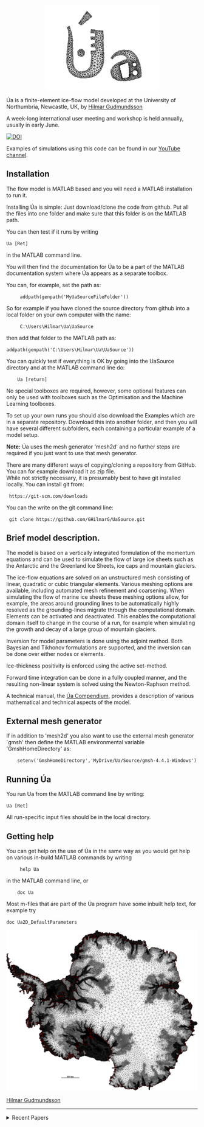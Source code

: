 




<p align="center">
  <img src = "UaLogo.png" width="300">
</p>



Úa is a finite-element ice-flow model developed at the University of
Northumbria, Newcastle, UK, by [Hilmar
Gudmundsson](https://www.northumbria.ac.uk/about-us/our-staff/g/hilmar-gudmundsson/)


A week-long international user meeting and workshop is held annually, usually in early June. 


[![DOI](https://zenodo.org/badge/DOI/10.5281/zenodo.3706624.svg)](https://doi.org/10.5281/zenodo.3706624)

Examples of simulations using this code can be found in our [YouTube
channel](https://www.youtube.com/channel/UCO8NHJqmgg_bwJx0xKJDwcA).

## Installation


The flow model is MATLAB based and you will need a MATLAB installation to run it.

Installing Úa is simple: Just download/clone the code from github. Put
all the files into one folder and make sure that this folder is on the
MATLAB path.

You can then test if it runs by writing

```
Ua [Ret]
```

in the MATLAB command line.

You will then find the documentation for Úa to be a part of the MATLAB
documentation system where Úa appears as a separate toolbox.

You can, for example, set the path as:

```
     addpath(genpath('MyUaSourceFileFolder'))
```

So for example if you have cloned the source directory from github into a local folder on your own computer with the name:

```
     C:\Users\Hilmar\Ua\UaSource
```

then add that folder to the MATLAB path as:

```
addpath(genpath('C:\Users\Hilmar\Ua\UaSource'))
```

You can quickly test if everything is OK by going into the UaSource directory and at the MATLAB command line do:


```
    Ua [return]
```

No special toolboxes are required, however, some optional features can
only be used with toolboxes such as the Optimisation and the Machine
Learning toolboxes.


To set up your own runs you should also download the Examples which
are in a separate repository.  Download this into another folder, and
then you will have several different subfolders, each containing a
particular example of a model setup.




**Note:** Úa uses the mesh generator 'mesh2d' and no further steps are required if you just want to use that mesh generator.

There are many different ways of copying/cloning a repository from GitHub. You can for example download it as zip file.    
While not strictly necessary, it is presumably best to have git installed locally. You can install git from:
 
     https://git-scm.com/downloads

You can the write on the git command line:

     git clone https://github.com/GHilmarG/UaSource.git



## Brief model description.

The model is based on a vertically integrated formulation of the
momentum equations and can be used to simulate the flow of large ice
sheets such as the Antarctic and the Greenland Ice Sheets, ice caps
and mountain glaciers.

The ice-flow equations are solved on an unstructured mesh consisting
of linear, quadratic or cubic triangular elements. Various meshing
options are available, including automated mesh refinement and
coarsening. When simulating the flow of marine ice sheets these
meshing options allow, for example, the areas around grounding lines
to be automatically highly resolved as the grounding-lines migrate
through the computational domain. Elements can be activated and
deactivated. This enables the computational domain itself to change in
the course of a run, for example when simulating the growth and decay
of a large group of mountain glaciers.

Inversion for model parameters is done using the adjoint method. Both
Bayesian and Tikhonov formulations are supported, and the inversion
can be done over either nodes or elements.

Ice-thickness positivity is enforced using the active set-method. 

Forward time integration can be done in a fully coupled manner, and
the resulting non-linear system is solved using the Newton-Raphson
method.

A technical manual, the [Úa
Compendium](https://github.com/GHilmarG/UaSource/blob/master/UaCompendium.pdf),
provides a description of various mathematical and technical aspects
of the model.


## External mesh generator

If in addition to 'mesh2d' you also want to use the external mesh
generator `gmsh' then define the MATLAB environmental variable
'GmshHomeDirectory' as:


```
    setenv('GmshHomeDirectory','MyDrive/Ua/Source/gmsh-4.4.1-Windows')
```


## Running Úa

You run Ua from the MATLAB command line by writing:

```
Ua [Ret]
```

All run-specific input files should be in the local directory. 


##  Getting help

  You can get help on the use of Úa in the same way as you would get help on
  various in-build MATLAB commands by writing 

```
     help Ua  
```

in the MATLAB command line,  or 

```
    doc Ua 
```

Most m-files that are part of the Úa program have some inbuilt help text, for example try 

    doc Ua2D_DefaultParameters
 
![](AntarcticaMesh.png)





[Hilmar Gudmundsson](mailto:hilmar.gudmundsson@northumbria.ac.uk)


------------------


<details> 
  <summary> Recent Papers </summary>


  Naughten, K. A., De Rydt, J., Rosier, S. H. R., Jenkins, A.,
  Holland, P. R., & Ridley, J. K. (2021). Two-timescale response of a
  large Antarctic ice shelf to climate change. Nature Communications,
  12(1).  https://doi.org/10.1038/s41467-021-22259-0 <br />
  



  Jones, R. S., Gudmundsson, G. H., Mackintosh, A. N., McCormack,
  F. S., & Whitmore, R. J. (2021). Ocean‐Driven and
  Topography‐Controlled Nonlinear Glacier Retreat During the Holocene:
  Southwestern Ross Sea, Antarctica. Geophysical Research Letters,
  48(5), 1–10. https://doi.org/10.1029/2020GL091454 <br />
  


  De Rydt, J., Reese, R., Paolo, F. S., & Gudmundsson,
  G. H. (2021). Drivers of Pine Island Glacier speed-up between 1996
  and 2016. The Cryosphere, 15(1),
  113–132. https://doi.org/10.5194/tc-15-113-2021 <br />
  


 Rosier, S. H. R., Reese, R., Donges, J. F., De Rydt, J., Gudmundsson,
 G. H., & Winkelmann, R. (2021). The tipping points and early warning
 indicators for Pine Island Glacier, West Antarctica. The Cryosphere,
 15(3), 1501–1516. https://doi.org/10.5194/tc-15-1501-2021 <br />
 


  Hill, E. A., Gudmundsson, G. H., Carr, J. R., Stokes, C. R., & King,
  H. M. (2020). Twenty-first century response of Petermann Glacier,
  northwest Greenland to ice shelf loss. Journal of Glaciology,
  1–11. https://doi.org/10.1017/jog.2020.97 <br />
  


  Ranganathan, M., Minchew, B., Meyer, C. R., & Gudmundsson,
  G. H. (2020). A new approach to inferring basal drag and ice
  rheology in ice streams, with applications to West Antarctic Ice
  Streams. Journal of Glaciology,
  1–14. https://doi.org/10.1017/jog.2020.95 <br />
  


  De Rydt, J., Gudmundsson, G. H., Nagler, T., & Wuite,
  J. (2019). Calving cycle of the Brunt Ice Shelf, Antarctica, driven
  by changes in ice shelf geometry. The Cryosphere, 13(10),
  2771–2787. https://doi.org/10.5194/tc-13-2771-2019  <br />
  


  Gudmundsson, G. H., Paolo, F. S., Adusumilli, S., & Fricker,
  H. A. (2019). Instantaneous Antarctic ice sheet mass loss driven by
  thinning ice shelves. Geophysical Research Letters, 46(23),
  13903–13909. https://doi.org/10.1029/2019GL085027 <br />


  -De Rydt, J., Gudmundsson, G. H., Nagler, T., Wuite, J., & King,
  E. C. (2018). Recent rift formation and impact on the structural
  integrity of the Brunt Ice Shelf, East Antarctica. The Cryosphere,
  12(2), 505–520. https://doi.org/10.5194/tc-12-505-2081 <br />


  -Reese, R., Gudmundsson, G. H., Levermann, A., & Winkelmann,
  R. (2018). The far reach of ice-shelf thinning in Antarctica. Nature
  Climate Change, 8(1),
  53–57. https://doi.org/10.1038/s41558-017-0020-x <br />
  


  -Reese, R., Winkelmann, R., & Gudmundsson,
  G. H. (2018). Grounding-line flux formula applied as a flux
  condition in numerical simulations fails for buttressed Antarctic
  ice streams. The Cryosphere, 12(10),
  3229–3242. https://doi.org/10.5194/tc-12-3229-2018 <br />
  


</details>


